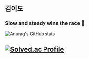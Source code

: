 ## 김이도

### Slow and steady wins the race 🐢

![Anurag's GitHub stats](https://github-readme-stats.vercel.app/api?username=kim-ido&theme=gruvbox&show_icons=true)

[![Solved.ac Profile](http://mazassumnida.wtf/api/v2/generate_badge?boj=kimido)](https://solved.ac/ido987/)
---

<!--
[![Hits](https://hits.seeyoufarm.com/api/count/incr/badge.svg?url=https%3A%2F%2Fgithub.com%2Fkim-ido&count_bg=%2379C83D&title_bg=%23555555&icon=&icon_color=%23E7E7E7&title=hits&edge_flat=false)](https://hits.seeyoufarm.com)

![Java](https://img.shields.io/badge/Java-D24939.svg?&style=for-the-badge&logo=Java&logoColor=white)
-->

